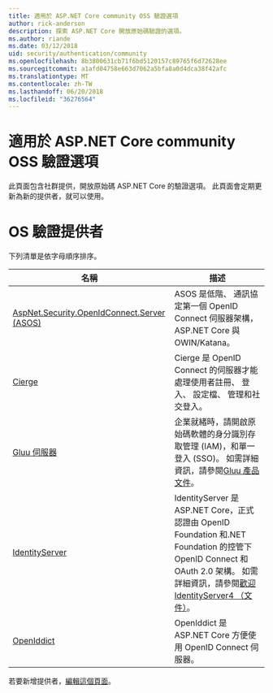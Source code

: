 ```yaml
---
title: 適用於 ASP.NET Core community OSS 驗證選項
author: rick-anderson
description: 探索 ASP.NET Core 開放原始碼驗證的選項。
ms.author: riande
ms.date: 03/12/2018
uid: security/authentication/community
ms.openlocfilehash: 8b3800631cb71f6bd5120157c89765f6d72628ee
ms.sourcegitcommit: a1afd04758e663d7062a5bfa8a0d4dca38f42afc
ms.translationtype: MT
ms.contentlocale: zh-TW
ms.lasthandoff: 06/20/2018
ms.locfileid: "36276564"
---
```

# <a name="community-oss-authentication-options-for-aspnet-core"></a>適用於 ASP.NET Core community OSS 驗證選項

此頁面包含社群提供，開放原始碼 ASP.NET Core 的驗證選項。 此頁面會定期更新為新的提供者，就可以使用。

# <a name="oss-authentication-providers"></a>OS 驗證提供者

下列清單是依字母順序排序。

| 名稱 | 描述 |
| ---- | ----------- |
| [AspNet.Security.OpenIdConnect.Server (ASOS)](https://github.com/aspnet-contrib/AspNet.Security.OpenIdConnect.Server) | ASOS 是低階、 通訊協定第一個 OpenID Connect 伺服器架構，ASP.NET Core 與 OWIN/Katana。 |
| [Cierge](https://github.com/pwdless/Cierge) | Cierge 是 OpenID Connect 的伺服器才能處理使用者註冊、 登入、 設定檔、 管理和社交登入。 |
| [Gluu 伺服器](https://gluu.org/) | 企業就緒時，請開啟原始碼軟體的身分識別存取管理 (IAM)，和單一登入 (SSO)。 如需詳細資訊，請參閱[Gluu 產品文件](https://gluu.org/docs/)。 |
| [IdentityServer](https://identityserver.io/) | IdentityServer 是 ASP.NET Core，正式認證由 OpenID Foundation 和.NET Foundation 的控管下 OpenID Connect 和 OAuth 2.0 架構。 如需詳細資訊，請參閱[歡迎 IdentityServer4 （文件）](https://identityserver4.readthedocs.io/en/release/)。 |
| [OpenIddict](https://github.com/openiddict/openiddict-core) | OpenIddict 是 ASP.NET Core 方便使用 OpenID Connect 伺服器。 |

若要新增提供者，[編輯這個頁面](https://github.com/login?return_to=https%3A%2F%2Fgithub.com%2Faspnet%2FDocs%2Fedit%2Fmaster%2Faspnetcore%2Fsecurity%2Fauthentication%2Fcommunity.md)。
